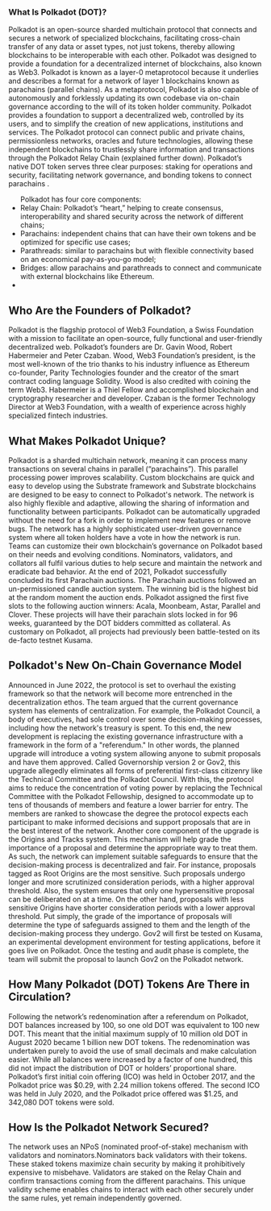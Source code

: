 ### What Is Polkadot (DOT)?
Polkadot is an open-source sharded multichain protocol that connects and secures a network of specialized blockchains, facilitating cross-chain transfer of any data or asset types, not just tokens, thereby allowing blockchains to be interoperable with each other. Polkadot was designed to provide a foundation for a decentralized internet of blockchains, also known as Web3.
Polkadot is known as a layer-0 metaprotocol because it underlies and describes a format for a network of layer 1 blockchains known as parachains (parallel chains). As a metaprotocol, Polkadot is also capable of autonomously and forklessly updating its own codebase via on-chain governance according to the will of its token holder community.
Polkadot provides a foundation to support a decentralized web, controlled by its users, and to simplify the creation of new applications, institutions and services.
The Polkadot protocol can connect public and private chains, permissionless networks, oracles and future technologies, allowing these independent blockchains to trustlessly share information and transactions through the Polkadot Relay Chain (explained further down).
Polkadot’s native DOT token serves three clear purposes: staking for operations and security, facilitating network governance, and bonding tokens to connect parachains .

<ul>Polkadot has four core components:
<li>Relay Chain: Polkadot’s “heart,” helping to create consensus, interoperability and shared security across the network of different chains;</li>
<li>Parachains: independent chains that can have their own tokens and be optimized for specific use cases;</li>
<li>Parathreads: similar to parachains but with flexible connectivity based on an economical pay-as-you-go model;</li>
<li>Bridges: allow parachains and parathreads to connect and communicate with external blockchains like Ethereum.</li>
<li>
</ul>

## Who Are the Founders of Polkadot?
Polkadot is the flagship protocol of Web3 Foundation, a Swiss Foundation with a mission to facilitate an open-source, fully functional and user-friendly decentralized web.
Polkadot’s founders are Dr. Gavin Wood, Robert Habermeier and Peter Czaban.
Wood, Web3 Foundation’s president, is the most well-known of the trio thanks to his industry influence as Ethereum co-founder, Parity Technologies founder and the creator of the smart contract coding language Solidity. Wood is also credited with coining the term Web3.
Habermeier is a Thiel Fellow and accomplished blockchain and cryptography researcher and developer. Czaban is the former Technology Director at Web3 Foundation, with a wealth of experience across highly specialized fintech industries.

## What Makes Polkadot Unique?
Polkadot is a sharded multichain network, meaning it can process many transactions on several chains in parallel (“parachains”). This parallel processing power improves scalability.
Custom blockchains are quick and easy to develop using the Substrate framework and Substrate blockchains are designed to be easy to connect to Polkadot's network. The network is also highly flexible and adaptive, allowing the sharing of information and functionality between participants. Polkadot can be automatically upgraded without the need for a fork in order to implement new features or remove bugs.
The network has a highly sophisticated user-driven governance system where all token holders have a vote in how the network is run. Teams can customize their own blockchain’s governance on Polkadot based on their needs and evolving conditions. Nominators, validators, and collators all fulfil various duties to help secure and maintain the network and eradicate bad behavior.
At the end of 2021, Polkadot successfully concluded its first Parachain auctions. The Parachain auctions followed an un-permissioned candle auction system. The winning bid is the highest bid at the random moment the auction ends.
Polkadot assigned the first five slots to the following auction winners: Acala, Moonbeam, Astar, Parallel and Clover. These projects will have their parachain slots locked in for 96 weeks, guaranteed by the DOT bidders committed as collateral. As customary on Polkadot, all projects had previously been battle-tested on its de-facto testnet Kusama.

## Polkadot's New On-Chain Governance Model
Announced in June 2022, the protocol is set to overhaul the existing framework so that the network will become more entrenched in the decentralization ethos. The team argued that the current governance system has elements of centralization. For example, the Polkadot Council, a body of executives, had sole control over some decision-making processes, including how the network's treasury is spent.
To this end, the new development is replacing the existing governance infrastructure with a framework in the form of a "referendum." In other words, the planned upgrade will introduce a voting system allowing anyone to submit proposals and have them approved.
Called Governorship version 2 or Gov2, this upgrade allegedly eliminates all forms of preferential first-class citizenry like the Technical Committee and the Polkadot Council.
With this, the protocol aims to reduce the concentration of voting power by replacing the Technical Committee with the Polkadot Fellowship, designed to accommodate up to tens of thousands of members and feature a lower barrier for entry. The members are ranked to showcase the degree the protocol expects each participant to make informed decisions and support proposals that are in the best interest of the network.
Another core component of the upgrade is the Origins and Tracks system. This mechanism will help grade the importance of a proposal and determine the appropriate way to treat them. As such, the network can implement suitable safeguards to ensure that the decision-making process is decentralized and fair. For instance, proposals tagged as Root Origins are the most sensitive. Such proposals undergo longer and more scrutinized consideration periods, with a higher approval threshold. Also, the system ensures that only one hypersensitive proposal can be deliberated on at a time.
On the other hand, proposals with less sensitive Origins have shorter consideration periods with a lower approval threshold. Put simply, the grade of the importance of proposals will determine the type of safeguards assigned to them and the length of the decision-making process they undergo.
Gov2 will first be tested on Kusama, an experimental development environment for testing applications, before it goes live on Polkadot. Once the testing and audit phase is complete, the team will submit the proposal to launch Gov2 on the Polkadot network.

## How Many Polkadot (DOT) Tokens Are There in Circulation?
Following the network’s redenomination after a referendum on Polkadot, DOT balances increased by 100, so one old DOT was equivalent to 100 new DOT. This meant that the initial maximum supply of 10 million old DOT in August 2020 became 1 billion new DOT tokens. The redenomination was undertaken purely to avoid the use of small decimals and make calculation easier. While all balances were increased by a factor of one hundred, this did not impact the distribution of DOT or holders’ proportional share.
Polkadot’s first initial coin offering (ICO) was held in October 2017, and the Polkadot price was $0.29, with 2.24 million tokens offered. The second ICO was held in July 2020, and the Polkadot price offered was $1.25, and 342,080 DOT tokens were sold.

## How Is the Polkadot Network Secured?
The network uses an NPoS (nominated proof-of-stake) mechanism with validators and nominators.Nominators back validators with their tokens. These staked tokens maximize chain security by making it prohibitively expensive to misbehave.
Validators are staked on the Relay Chain and confirm transactions coming from the different parachains. This unique validity scheme enables chains to interact with each other securely under the same rules, yet remain independently governed.


